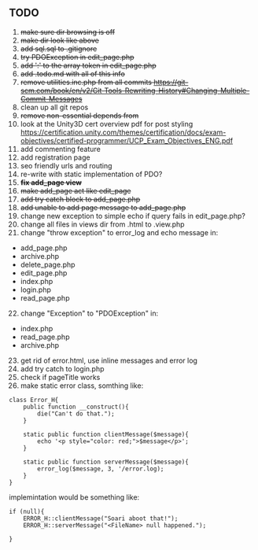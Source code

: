 ## TODO ##

1. <del>make sure dir browsing is off</del>
2. <del>make dir look like above</del>
3. <del>add sql.sql to .gitignore</del>
4. <del>try PDOException in edit_page.php</del>
5. <del>add ':' to the array token in edit_page.php</del>
6. <del>add .todo.md with all of this info</del>
7. <del>remove utilities.inc.php from all commits
	<https://git-scm.com/book/en/v2/Git-Tools-Rewriting-History#Changing-Multiple-Commit-Messages></del>
8. clean up all git repos
9. <del>remove non-essential depends from <startbootstrap></del>
10. look at the Unity3D cert overview pdf for post styling 
	<https://certification.unity.com/themes/certification/docs/exam-objectives/certified-programmer/UCP_Exam_Objectives_ENG.pdf>
11. add commenting feature
12. add registration page
13. seo friendly urls and routing
14. re-write with static implementation of PDO?
15. <del>__fix add_page view__</del>
16. <del>make add_page act like edit_page</del>
17. <del>add try catch block to add_page.php</del>
18. <del>add unable to add page message to add_page.php</del>
19. change new exception to simple echo if query fails in edit_page.php?
20. change all files in views dir from .html to .view.php
21. change "throw exception" to error_log and echo message in:
* add_page.php
* archive.php
* delete_page.php
* edit_page.php
* index.php
* login.php
* read_page.php
22. change "Exception" to "PDOException" in:
* index.php
* read_page.php
* archive.php
23. get rid of error.html, use inline messages and error log
24. add try catch to login.php
25. check if pageTitle works
26. make static error class, somthing like:
```
class Error_H{
	public function __construct(){
		die("Can't do that.");
	}

	static public function clientMessage($message){
		echo '<p style="color: red;">$message</p>';
	}

	static public function serverMessage($message){
		error_log($message, 3, '/error.log);
	}
}
```
implemintation would be something like:
```
if (null){
	ERROR_H::clientMessage("Soari aboot that!");
	ERROR_H::serverMessage("<FileName> null happened.");
	
}
```
